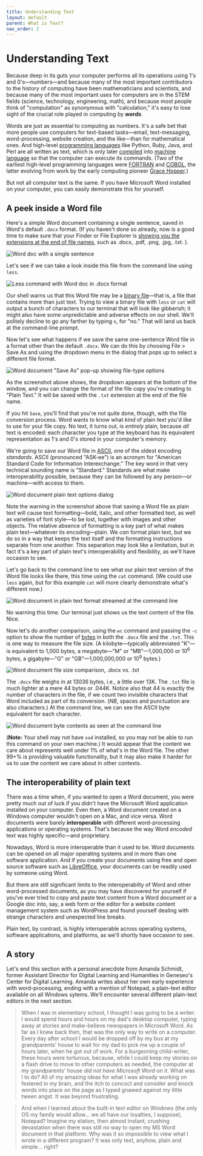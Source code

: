 ```yaml
---
title: Understanding Text
layout: default
parent: What is Text?
nav_order: 2
---
```

# Understanding Text

Because deep in its guts your computer performs all its operations using 1's and 0's&mdash;numbers&mdash;and because many of the most important contributors to the history of computing have been mathematicians and scientists, and because many of the most important uses for computers are in the STEM fields (science, technology, engineering, math), and because most people think of "computation" as synonymous with "calculation," it's easy to lose sight of the crucial role played in computing by ***words***.

Words are just as essential to computing as numbers. It's a safe bet that more people use computers for text-based tasks&mdash;email, text-messaging, word-processing, website creation, and the like&mdash;than for mathematical ones. And high-level [programming languages](https://www.computerhope.com/jargon/h/highll.htm) like Python, Ruby, Java, and Perl are all written as text, which is only later [compiled](https://www.computerhope.com/jargon/c/compile.htm) into [machine language](https://www.computerhope.com/jargon/m/machlang.htm) so that the computer can execute its commands. (Two of the earliest high-level programming languages were [FORTRAN](https://www.computerhope.com/jargon/f/fortran.htm) and [COBOL](https://www.computerhope.com/jargon/c/cobol.htm), the latter evolving from work by the early computing pioneer [Grace Hopper](https://en.wikipedia.org/wiki/Grace_Hopper).)
  
But not all computer text is the same. If you have Microsoft Word installed on your computer, you can easily demonstrate this for yourself.

## A peek inside a Word file

Here's a simple Word document containing a single sentence, saved in Word's default `.docx` format. (If you haven't done so already, now is a good time to make sure that your Finder or File Explorer is [showing you the extensions at the end of file names](/mod-1/file-system), such as .docx, .pdf, .png, .jpg, .txt. ).

![Word doc with a single sentence](../assets/word-doc-one-sentence.png)

Let's see if we can take a look inside this file from the command line using `less`.

![Less command with Word doc in .docx format](../assets/word-doc-with-less.png)

Our shell warns us that this Word file may be a [binary file](https://www.computerhope.com/jargon/b/binaryfi.htm)&mdash;that is, a file that contains more than just text. Trying to view a binary file with `less` or `cat` will output a bunch of characters to our terminal that will look like gibberish; it might also have some unpredictable and adverse effects on our shell. We'll politely decline to go any farther by typing `n`, for "no." That will land us back at the command-line prompt.

Now let's see what happens if we save the same one-sentence Word file in a format other than the default `.docx`. We can do this by choosing File > Save As and using the dropdown menu in the dialog that pops up to select a different file format.

![Word document "Save As" pop-up showing file-type options](../assets/word-doc-save-as.png)

As the screenshot above shows, the dropdown appears at the bottom of the window, and you can change the format of the file copy you're creating to "Plain Text." It will be saved with the `.txt` extension at the end of the file name.

If you hit `Save`, you'll find that you're not quite done, though, with the file conversion process. Word wants to know what *kind* of plain text you'd like to use for your file copy. No text, it turns out, is *entirely* plain, because *all* text is encoded: each character you type at the keyboard has its equivalent representation as 1's and 0's stored in your computer's memory.

We're going to save our Word file in [ASCII](https://www.computerhope.com/jargon/a/ascii.htm), one of the oldest encoding *standards*. ASCII (pronounced "ASK-ee") is an acronym for "American Standard Code for Information Interexchange." The key word in that very technical sounding name is "Standard." Standards are what make interoperability possible, because they can be followed by any person&mdash;or machine&mdash;with access to them.

![Word document plain text options dialog](../assets/word-doc-ascii.png)

Note the warning in the screenshot above that saving a Word file as plain text will cause text formatting&mdash;bold, italic, and other formatted text, as well as varieties of font style&mdash;to be lost, together with images and other objects. The relative absence of formatting is a key part of what makes plain text&mdash;whatever its encoding&mdash;plain. We *can* format plain text, but we do so in a way that keeps the text itself and the formatting instructions separate from one another. This separation may look like a limitation, but in fact it's a key part of plain text's interoperability and flexibility, as we'll have occasion to see.

Let's go back to the command line to see what our plain text version of the Word file looks like there, this time using the `cat` command. (We could use `less` again, but for this example `cat` will more clearly demonstrate what's different now.)

![Word document in plain text format streamed at the command line](../assets/word-doc-as-text-streamed.png)

No warning this time. Our terminal just shows us the text content of the file. Nice.

Now let's do another comparison, using the `wc` command and passing the `-c` option to show the number of [bytes](https://www.computerhope.com/jargon/b/byte.htm) in both the `.docx` file and the `.txt`. This is one way to measure the file size. (A kilobyte&mdash;typically abbreviated "K"&mdash;is equivalent to 1,000 bytes, a megabyte&mdash;"M" or "MB"&mdash;1,000,000 or 10<sup>6</sup> bytes, a gigabyte&mdash;"G" or "GB"&mdash;1,000,000,000 or 10<sup>9</sup> bytes.)

![Word document file size comparison, .docx vs. .txt](../assets/byte-count.png)

The `.docx` file weighs in at 13036 bytes, i.e., a little over 13K. The `.txt` file is much lighter at a mere 44 bytes or .044K. Notice also that 44 is exactly the number of characters in the file, if we count two invisible characters that Word included as part of its conversion. (*NB*, spaces and punctuation are also characters.) At the command line, we can see the ASCII byte equivalent for each character.

![Word document byte contents as seen at the command line](../assets/xxd-b.png)

(**Note:** Your shell may not have `xxd` installed, so you may not be able to run this command on your own machine.) It would appear that the content we care about represents well under 1% of what's in the Word file. The other 99+% is providing valuable functionality, but it may also make it harder for us to use the content we care about in other contexts.

## The interoperability of plain text

There was a time when, if you wanted to open a Word document, you were pretty much out of luck if you didn't have the Microsoft Word application installed on your computer. Even then, a Word document created on a Windows computer wouldn't open on a Mac, and vice versa. Word documents were barely **interoperable** with different word-processing applications or operating systems. That's because the way Word *encoded* text was highly specific&mdash;and proprietary.

Nowadays, Word is more interoperable than it used to be. Word documents can be opened on all major operating systems and in more than one software application. And if you create your documents using free and open source software such as [LibreOffice](https://www.libreoffice.org/), your documents can be readily used by someone using Word.

But there are still significant limits to the interoperabilty of Word and other word-processed documents, as you may have discovered for yourself if you've ever tried to copy and paste text content from a Word document or a Google doc into, say, a web form or the editor for a website content management system such as WordPress and found yourself dealing with strange characters and unexpected line breaks.

Plain text, by contrast, is highly interoperable across operating systems, software applications, and platforms, as we'll shortly have occasion to see. 

## A story

Let's end this section with a personal anecdote from Amanda Schmidt, former Assistant Director for Digital Learning and Humanities in Geneseo's Center for Digital Learning. Amanda writes about her own early experience with word-processing, ending with a mention of Notepad, a plain-text editor available on all Windows sytems. We'll encounter several different plain-text editors in the next section.

> When I was in elementary school, I thought I was going to be a writer. I would spend hours and hours on my dad's desktop computer, typing away at stories and make-believe newspapers in Microsoft Word. As far as I knew back then, that was the only way to write on a computer. Every day after school I would be dropped off by my bus at my grandparents' house to wait for my dad to pick me up a couple of hours later, when he got out of work. For a burgeoning child-writer, these hours were torturous, because, while I could keep my stories on a flash drive to move to other computers as needed, the computer at my grandparents' house *did not have Microsoft Word on it.* What was I to do? All of my amazing ideas for what I was already working on festered in my brain, and the itch to concoct and consider and knock words into place on the page as I typed gnawed against my little tween angst. It was beyond frustrating. 

> And when I learned about the built-in text editor on Windows (the only OS my family would allow... we all have our loyalties, I suppose), Notepad? Imagine my elation, then almost instant, crushing devastation when there was still no way to open my MS Word document in that platform. Why was it so impossible to view what I wrote in a different program? It was only text, anyhow, plain and simple... right?